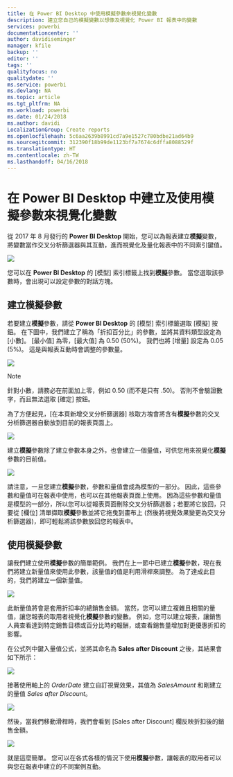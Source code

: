 ```yaml
---
title: 在 Power BI Desktop 中使用模擬參數來視覺化變數
description: 建立您自己的模擬變數以想像及視覺化 Power BI 報表中的變數
services: powerbi
documentationcenter: ''
author: davidiseminger
manager: kfile
backup: ''
editor: ''
tags: ''
qualityfocus: no
qualitydate: ''
ms.service: powerbi
ms.devlang: NA
ms.topic: article
ms.tgt_pltfrm: NA
ms.workload: powerbi
ms.date: 01/24/2018
ms.author: davidi
LocalizationGroup: Create reports
ms.openlocfilehash: 5c6aa2639b8991cd7a9e1527c780bdbe21ad64b9
ms.sourcegitcommit: 312390f18b99de1123bf7a7674c6dffa8088529f
ms.translationtype: HT
ms.contentlocale: zh-TW
ms.lasthandoff: 04/16/2018
---
```

# <a name="create-and-use-a-what-if-parameter-to-visualize-variables-in-power-bi-desktop"></a>在 Power BI Desktop 中建立及使用模擬參數來視覺化變數
從 2017 年 8 月發行的 **Power BI Desktop** 開始，您可以為報表建立**模擬**變數，將變數當作交叉分析篩選器與其互動，進而視覺化及量化報表中的不同索引鍵值。

![](media/desktop-what-if/what-if_01.png)

您可以在 **Power BI Desktop** 的 [模型] 索引標籤上找到**模擬**參數。 當您選取該參數時，會出現可以設定參數的對話方塊。

## <a name="creating-a-what-if-parameter"></a>建立模擬參數
若要建立**模擬**參數，請從 **Power BI Desktop** 的 [模型] 索引標籤選取 [模擬] 按鈕。 在下圖中，我們建立了稱為「折扣百分比」的參數，並將其資料類型設定為 [小數]。 [最小值] 為零，[最大值] 為 0.50 (50%)。 我們也將 [增量] 設定為 0.05 (5%)。 這是與報表互動時會調整的參數量。

![](media/desktop-what-if/what-if_02.png)

> [!NOTE]
> 針對小數，請務必在前面加上零，例如 0.50 (而不是只有 .50)。 否則不會驗證數字，而且無法選取 [確定] 按鈕。
> 
> 

為了方便起見，[在本頁新增交叉分析篩選器] 核取方塊會將含有**模擬**參數的交叉分析篩選器自動放到目前的報表頁面上。

![](media/desktop-what-if/what-if_03.png)

建立**模擬**參數除了建立參數本身之外，也會建立一個量值，可供您用來視覺化**模擬**參數的目前值。

![](media/desktop-what-if/what-if_04.png)

請注意，一旦您建立**模擬**參數，參數和量值會成為模型的一部分。 因此，這些參數和量值可在報表中使用，也可以在其他報表頁面上使用。 因為這些參數和量值是模型的一部分，所以您可以從報表頁面刪除交叉分析篩選器；若要將它放回，只要從 [欄位] 清單擷取**模擬**參數並將它拖曳到畫布上 (然後將視覺效果變更為交叉分析篩選器)，即可輕鬆將該參數放回您的報表中。

## <a name="using-a-what-if-parameter"></a>使用模擬參數
讓我們建立使用**模擬**參數的簡單範例。 我們在上一節中已建立**模擬**參數，現在我們將建立新量值來使用此參數，該量值的值是利用滑桿來調整。 為了達成此目的，我們將建立一個新量值。

![](media/desktop-what-if/what-if_05.png)

此新量值將會是套用折扣率的總銷售金額。 當然，您可以建立複雜且相關的量值，讓您報表的取用者視覺化**模擬**參數的變數。 例如，您可以建立報表，讓銷售人員查看達到特定銷售目標或百分比時的報酬，或查看銷售量增加對更優惠折扣的影響。

在公式列中鍵入量值公式，並將其命名為 **Sales after Discount** 之後，其結果會如下所示：

![](media/desktop-what-if/what-if_06.png)

接著使用軸上的 *OrderDate* 建立自訂視覺效果，其值為 *SalesAmount* 和剛建立的量值 *Sales after Discount*。

![](media/desktop-what-if/what-if_07.png)

然後，當我們移動滑桿時，我們會看到 [Sales after Discount] 欄反映折扣後的銷售金額。

![](media/desktop-what-if/what-if_08.png)

就是這麼簡單。 您可以在各式各樣的情況下使用**模擬**參數，讓報表的取用者可以與您在報表中建立的不同案例互動。

